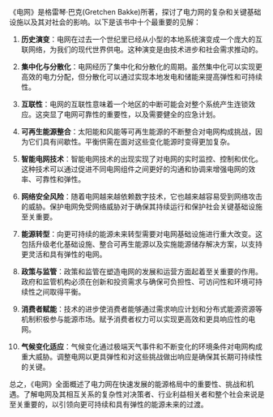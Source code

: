 《电网》是格雷琴·巴克(Gretchen Bakke)所著，探讨了电力网的复杂和关键基础设施以及其对社会的影响。以下是该书中十个最重要的见解：

1. **历史演变**：电网在过去一个世纪里已经从小型的本地系统演变成一个庞大的互联网络，为我们的现代世界供电。这种演变是由技术进步和社会需求推动的。

2. **集中化与分散化**：电网经历了集中化和分散化的周期。虽然集中化可以实现更高效的电力分配，但分散化可以通过实现本地发电和储能来提高弹性和可持续性。

3. **互联性**：电网的互联性意味着一个地区的中断可能会对整个系统产生连锁效应。这突显了电网可靠性的重要性，以及需要健全的应急计划。

4. **可再生能源整合**：太阳能和风能等可再生能源的不断整合对电网构成挑战，因为它们具有间歇性。平衡供需在面对这些变化能源时变得更加复杂。

5. **智能电网技术**：智能电网技术的出现实现了对电网的实时监控、控制和优化。这种技术可以通过促进不同电网组件之间更好的沟通和协调来增强电网的效率、可靠性和弹性。

6. **网络安全风险**：随着电网越来越依赖数字技术，它也越来越容易受到网络攻击的威胁。保护电网免受网络威胁对于确保其持续运行和保护社会关键基础设施至关重要。

7. **能源转型**：向更可持续的能源未来转型需要对电网基础设施进行重大改变。这包括升级老化基础设施、整合可再生能源以及实施能源储存解决方案，以支持更灵活和具有弹性的电网。

8. **政策与监管**：政策和监管在塑造电网的发展和运营方面起着至关重要的作用。政府和监管机构必须在创新和投资需求与确保可负担性、可访问性和环境可持续性之间取得平衡。

9. **消费者赋能**：技术的进步使消费者能够通过需求响应计划和分布式能源资源等机制积极参与能源市场。赋予消费者权力可以实现更高效和更具响应性的电网。

10. **气候变化适应**：气候变化通过极端天气事件和不断变化的环境条件对电网构成重大威胁。调整电网以更具弹性和对这些挑战做出响应是确保其长期可持续性的关键。

总之，《电网》全面概述了电力网在快速发展的能源格局中的重要性、挑战和机遇。了解电网及其相互关系的复杂性对决策者、行业利益相关者和整个社会来说是至关重要的，以引领向更可持续和具有弹性的能源未来的过渡。